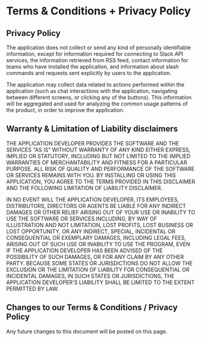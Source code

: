 # Terms &amp; Conditions + Privacy Policy


## Privacy Policy


The application does not collect or send any kind of personally identifiable information, except
for information required for connecting to Slack API services, the information retrieved from RSS
feed, contact information for teams who have installed the application, and information about
slash commands and requests sent explicitly by users to the application.


The application may collect data related to actions performed within the application (such as
chat interactions with the application, navigating between different screens, or clicking any
of the buttons). This information will be aggregated and used for analyzing the common usage
patterns of the product, in order to improve the application.



## Warranty &amp; Limitation of Liability disclaimers</h3>

THE APPLICATION DEVELOPER PROVIDES THE SOFTWARE AND THE SERVICES "AS IS" WITHOUT WARRANTY OF ANY KIND
EITHER EXPRESS, IMPLIED OR STATUTORY, INCLUDING BUT NOT LIMITED TO THE IMPLIED WARRANTIES OF MERCHANTABILITY
AND FITNESS FOR A PARTICULAR PURPOSE. ALL RISK OF QUALITY AND PERFORMANCE OF THE SOFTWARE OR SERVICES
REMAINS WITH YOU. BY INSTALLING OR USING THIS APPLICATION, YOU AGREE TO THE TERMS PROVIDED IN THIS
DISCLAIMER AND THE FOLLOWING LIMITATION OF LIABILITY DISCLAIMER.

IN NO EVENT WILL THE APPLICATION DEVELOPER, ITS EMPLOYEES, DISTRIBUTORS, DIRECTORS OR AGENTS BE LIABLE FOR
ANY INDIRECT DAMAGES OR OTHER RELIEF ARISING OUT OF YOUR USE OR INABILITY TO USE THE SOFTWARE OR SERVICES
INCLUDING, BY WAY OF ILLUSTRATION AND NOT LIMITATION, LOST PROFITS, LOST BUSINESS OR LOST OPPORTUNITY,
OR ANY INDIRECT, SPECIAL, INCIDENTAL OR CONSEQUENTIAL OR EXEMPLARY DAMAGES, INCLUDING LEGAL FEES, ARISING
OUT OF SUCH USE OR INABILITY TO USE THE PROGRAM, EVEN IF THE APPLICATION DEVELOPER HAS BEEN ADVISED OF THE
POSSIBILITY OF SUCH DAMAGES, OR FOR ANY CLAIM BY ANY OTHER PARTY. BECAUSE SOME STATES OR JURISDICTIONS DO
NOT ALLOW THE EXCLUSION OR THE LIMITATION OF LIABILITY FOR CONSEQUENTIAL OR INCIDENTAL DAMAGES, IN SUCH
STATES OR JURISDICTIONS, THE APPLICATION DEVELOPER'S LIABILITY SHALL BE LIMITED TO THE EXTENT PERMITTED BY
LAW.

## Changes to our Terms &amp; Conditions / Privacy Policy

Any future changes to this document will be posted on this page.